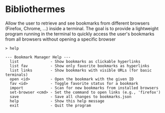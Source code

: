 # Bibliothermes
Allow the user to retrieve and see bookmarks from different browsers (Firefox, Chrome, ...) inside a terminal.
The goal is to provide a lightweight program running in the terminal to quickly access the user's bookmarks from all browsers
without opening a specific browser

```
> help

--- Bookmark Manager Help ---
  list              - Show bookmarks as clickable hyperlinks
  list fav          - Show only favorite bookmarks as hyperlinks
  list links        - Show bookmarks with visible URLs (for basic terminals)
  open <id>         - Open the bookmark with the given ID
  fav <id>          - Toggle favorite status for a bookmark
  import            - Scan for new bookmarks from installed browsers
  set-browser <cmd> - Set the command to open links (e.g., 'firefox')
  save              - Save all changes to bookmarks.json
  help              - Show this help message
  exit              - Quit the program
```

